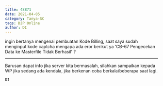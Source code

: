 ```yaml
---
title: 48871
date: 2021-04-05
category: Tanya-SC
tags: DJP Online
author: DI
---
```


ingin bertanya mengenai pembuatan Kode Billing, saat saya sudah menginput kode captcha mengapa ada eror berikut ya 'CB-67 Pengecekan Data ke Masterfile Tidak Berhasil' ?

---

Barusan dapat info jika server kita bermasalah, silahkan sampaikan kepada WP jika sedang ada kendala, jika berkenan coba berkala/beberapa saat lagi.

`DI`
